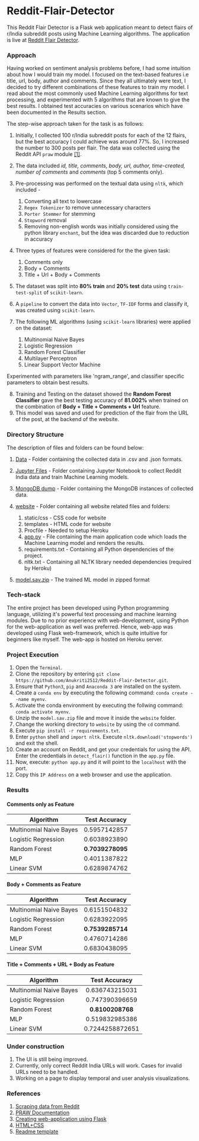 # Reddit-Flair-Detector

This Reddit Flair Detector is a Flask web application meant to detect flairs of r/India subreddit posts using Machine Learning algorithms. The application is live at [Reddit Flair Detector](https://reddit-unflair.herokuapp.com/).

### Approach

Having worked on sentiment analysis problems before, I had some intuition about how I would train my model. I focused on the text-based features i.e title, url, body, author and comments. Since they all ultimately were text, I decided to try different combinations of these features to train my model. I read about the most commonly used Machine Learning algorithms for text processing, and experimented with 5 algorithms that are known to give the best results.
I obtained test accuracies on various scenarios which have been documented in the Results section.

The step-wise approach taken for the task is as follows:

  1. Initially, I collected 100 r/India subreddit posts for each of the 12 flairs, but the best accuracy I could achieve was around 77%. So, I increased the number to 300 posts per flair. The data was collected using the Reddit API `praw` module [[1]](https://towardsdatascience.com/scraping-reddit-data-1c0af3040768).
  2. The data included *id, title, comments, body, url, author, time-created, number of comments* and *comments* (top 5 comments only).
  3. Pre-processing was performed on the textual data using `nltk`, which included - 
      1) Converting all text to lowercase
      2) `Regex Tokenizer` to remove unnecessary characters
      3) `Porter Stemmer` for stemming 
      4) `Stopword` removal 
      5) Removing non-english words was initially considered using the python library `enchant`, but the idea was discarded due to reduction in accuracy

  4. Three types of features were considered for the the given task:
    
      1) Comments only 
      2) Body + Comments 
      3) Title + Url + Body + Comments

  5. The dataset was split into **80% train** and **20% test** data using `train-test-split` of `scikit-learn`.
  6. A `pipeline` to convert the data into `Vector`, `TF-IDF` forms and classify it, was created using `scikit-learn`.
  7. The following ML algorithms (using `scikit-learn` libraries) were applied on the dataset:
    
      1) Multinomial Naive Bayes
      2) Logistic Regression
      3) Random Forest Classifier
      4) Multilayer Perceptron
      5) Linear Support Vector Machine
    
   Experimented with parameters like 'ngram_range', and classifier specific parameters to obtain best results.

   8. Training and Testing on the dataset showed the **Random Forest Classifier** gave the best testing accuracy of **81.002%** when trained on the combination of **Body + Title + Comments + Url** feature.
   9. This model was saved and used for prediction of the flair from the URL of the post, at the backend of the website.

### Directory Structure

The description of files and folders can be found below:
  
  1. [Data](https://github.com/Anukriti2512/Reddit-Flair-Detector/tree/master/Data) - Folder containing the collected data in .csv and .json formats.
  2. [Jupyter Files](https://github.com/Anukriti2512/Reddit-Flair-Detector/tree/master/Jupyter%20files) - Folder containing Jupyter Notebook to collect Reddit India data and train Machine Learning models.
  3. [MongoDB dump](https://github.com/Anukriti2512/Reddit-Flair-Detector/tree/master/MongoDB%20dump) - Folder containing the MongoDB instances of collected data.
  4. [website](https://github.com/Anukriti2512/Reddit-Flair-Detector/tree/master/website) - Folder containing all website related files and folders:

      1) static/css - CSS code for website
      2) templates - HTML code for website
      3) Procfile - Needed to setup Heroku
      4) [app.py](https://github.com/Anukriti2512/Reddit-Flair-Detector/blob/master/website/app.py) - File containing the main application code which loads the Machine Learning model and renders the results.
      5) requirements.txt - Containing all Python dependencies of the project.
      6) nltk.txt - Containing all NLTK library needed dependencies (required by Heroku)

  5. [model.sav.zip](https://github.com/Anukriti2512/Reddit-Flair-Detector/blob/master/model.sav.zip) - The trained ML model in zipped format
  
### Tech-stack

The entire project has been developed using Python programming language, utilizing it's powerful text processing and machine learning modules. Due to no prior experience with web-development, using Python for the web-application as well was preferred. Hence, web-app was developed using Flask web-framework, which is quite intuitive for beginners like myself. The web-app is hosted on Heroku server.

### Project Execution

  1. Open the `Terminal`.
  2. Clone the repository by entering `git clone https://github.com/Anukriti2512/Reddit-Flair-Detector.git`.
  3. Ensure that `Python3`, `pip` and `Anaconda 3` are installed on the system.
  4. Create a `conda env` by executing the following command: `conda create --name myenv`.
  5. Activate the conda environment by executing the follwing command: `conda activate myenv`.
  6. Unzip the `model.sav.zip` file and move it inside the `website` folder.
  7. Change the working directory to `website` by using the `cd` command.
  8. Execute `pip install -r requirements.txt`.
  9. Enter `python` shell and `import nltk`. Execute `nltk.download('stopwords')` and exit the shell.
  10. Create an account on Reddit, and get your credentials for using the API. Enter the credentials in `detect_flair()` function in the `app.py` file.
  10. Now, execute: `python app.py` and it will point to the `localhost` with the port.
  11. Copy this `IP Address` on a web browser and use the application.
    
### Results

#### Comments only as Feature

| Algorithm                  | Test Accuracy     |
| -------------              |:-----------------:|
| Multinomial Naive Bayes    | 0.5957142857      |
| Logistic Regression        | 0.6038923890      |
| Random Forest              | **0.7039278095**  |
| MLP                        | 0.4011387822      |
| Linear SVM                 | 0.6289874762      |

#### Body + Comments as Feature

| Algorithm                  | Test Accuracy     |
| -------------              |:-----------------:|
| Multinomial Naive Bayes    | 0.6151504832      |
| Logistic Regression        | 0.6283922095      |
| Random Forest              | **0.7539285714**  |
| MLP                        | 0.4760714286      |
| Linear SVM                 | 0.6830438095      |

#### Title + Comments + URL + Body as Feature

| Algorithm                  | Test Accuracy     |
| -------------              |:-----------------:|
| Multinomial Naive Bayes    | 0.636743215031    |
| Logistic Regression        | 0.747390396659    |
| Random Forest              | **0.8100208768**  |
| MLP                        | 0.519832985386    |
| Linear SVM                 | 0.7244258872651   |

### Under construction

1. The UI is still being improved.
2. Currently, only correct Reddit India URLs will work. Cases for invalid URLs need to be handled.
3. Working on a page to display temporal and user analysis visualizations.

### References

1. [Scraping data from Reddit](https://towardsdatascience.com/scraping-reddit-data-1c0af3040768)
2. [PRAW Documentation](https://praw.readthedocs.io/en/latest/)
3. [Creating web-application using Flask](https://towardsdatascience.com/designing-a-machine-learning-model-and-deploying-it-using-flask-on-heroku-9558ce6bde7b)
4. [HTML+CSS](https://towardsdatascience.com/develop-a-nlp-model-in-python-deploy-it-with-flask-step-by-step-744f3bdd7776)
5. [Readme template](https://gist.github.com/PurpleBooth/109311bb0361f32d87a2)
